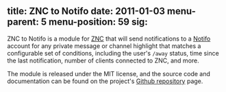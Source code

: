 title: ZNC to Notifo
date: 2011-01-03
menu-parent: 5
menu-position: 59
sig:
---

ZNC to Notifo is a module for [ZNC][] that will send notifications to a [Notifo][] account
for any private message or channel highlight that matches a configurable set of conditions,
including the user's `/away` status, time since the last notification, number of clients
connected to ZNC, and more.

The module is released under the MIT license, and the source code and documentation can be
found on the project's [Github repository][github] page.

[github]: http://github.com/jreese/znc-notifo "ZNC to Notifo on Github"
[Notifo]: http://notifo.com "Notifo, Mobile Notifications for Everything"
[ZNC]: http://en.znc.in "ZNC, an advanced IRC bouncer"

